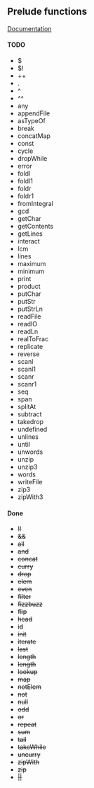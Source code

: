 ## Prelude functions

[Documentation](http://hackage.haskell.org/package/base-4.7.0.1/docs/Prelude.html)

#### TODO

* $
* $!
* ++
* .
* ^
* ^^
* any
* appendFile
* asTypeOf
* break
* concatMap
* const
* cycle
* dropWhile
* error
* foldl
* foldl1
* foldr
* foldr1
* fromIntegral
* gcd
* getChar
* getContents
* getLines
* interact
* lcm
* lines
* maximum
* minimum
* print
* product
* putChar
* putStr
* putStrLn
* readFile
* readIO
* readLn
* realToFrac
* replicate
* reverse
* scanl
* scanl1
* scanr
* scanr1
* seq
* span
* splitAt
* subtract
* takedrop
* undefined
* unlines
* until
* unwords
* unzip
* unzip3
* words
* writeFile
* zip3
* zipWith3

#### Done

* ~~!!~~
* ~~&&~~
* ~~all~~
* ~~and~~
* ~~concat~~
* ~~curry~~
* ~~drop~~
* ~~elem~~
* ~~even~~
* ~~filter~~
* ~~fizzbuzz~~
* ~~flip~~
* ~~head~~
* ~~id~~
* ~~init~~
* ~~iterate~~
* ~~last~~
* ~~length~~
* ~~length~~
* ~~lookup~~
* ~~map~~
* ~~notElem~~
* ~~not~~
* ~~null~~
* ~~odd~~
* ~~or~~
* ~~repeat~~
* ~~sum~~
* ~~tail~~
* ~~takeWhile~~
* ~~uncurry~~
* ~~zipWith~~
* ~~zip~~
* ~~||~~
